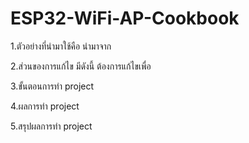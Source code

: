 # ESP32-WiFi-AP-Cookbook
1.ตัวอย่างที่นำมาใช้คือ นำมาจาก

2.ส่วนของการแก้ไข มีดังนี้ ต้องการแก้ไขเพื่อ

3.ขั้นตอนการทำ project

4.ผลการทำ project

5.สรุปผลการทำ project
